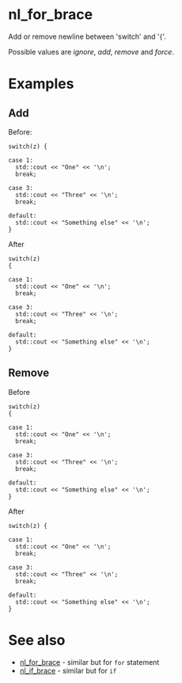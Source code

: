 # nl_for_brace

Add or remove newline between 'switch' and '{'.

Possible values are _ignore_, _add_, _remove_ and _force_.

# Examples

## Add
Before:
```
switch(z) {

case 1:
  std::cout << "One" << '\n';
  break;

case 3:
  std::cout << "Three" << '\n';
  break;

default:
  std::cout << "Something else" << '\n';
}
```
After
```
switch(z)
{

case 1:
  std::cout << "One" << '\n';
  break;

case 3:
  std::cout << "Three" << '\n';
  break;

default:
  std::cout << "Something else" << '\n';
}
```

## Remove
Before
```
switch(z)
{

case 1:
  std::cout << "One" << '\n';
  break;

case 3:
  std::cout << "Three" << '\n';
  break;

default:
  std::cout << "Something else" << '\n';
}
```

After
```
switch(z) {

case 1:
  std::cout << "One" << '\n';
  break;

case 3:
  std::cout << "Three" << '\n';
  break;

default:
  std::cout << "Something else" << '\n';
}
```

# See also

* [nl_for_brace](nl_for_brace.md) - similar but for `for` statement
* [nl_if_brace](nl_if_brace.md) - similar but for `if`
